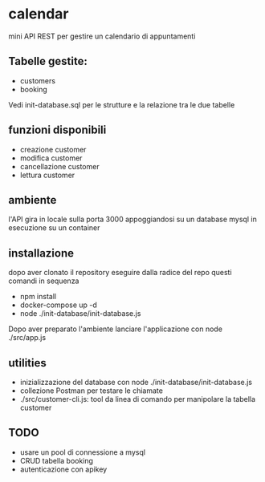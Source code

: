 # calendar

mini API REST per gestire un calendario di appuntamenti

## Tabelle gestite:

- customers
- booking

Vedi init-database.sql per le strutture e la relazione tra le due tabelle

## funzioni disponibili

- creazione customer
- modifica customer
- cancellazione customer
- lettura customer

## ambiente

l'API gira in locale sulla porta 3000 appoggiandosi su un database mysql in esecuzione su un container

## installazione

dopo aver clonato il repository eseguire dalla radice del repo questi comandi in sequenza

- npm install
- docker-compose up -d
- node ./init-database/init-database.js

Dopo aver preparato l'ambiente lanciare l'applicazione con node ./src/app.js

## utilities

- inizializzazione del database con node ./init-database/init-database.js
- collezione Postman per testare le chiamate
- ./src/customer-cli.js: tool da linea di comando per manipolare la tabella customer

## TODO

- usare un pool di connessione a mysql
- CRUD tabella booking
- autenticazione con apikey








